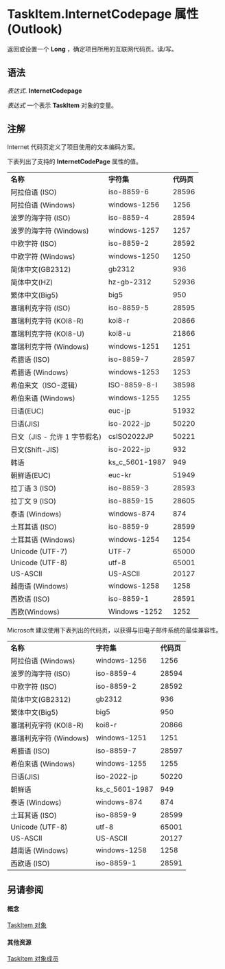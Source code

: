 
# TaskItem.InternetCodepage 属性 (Outlook)

返回或设置一个 **Long** ，确定项目所用的互联网代码页。读/写。


## 语法

 _表达式_. **InternetCodepage**

 _表达式_ 一个表示 **TaskItem** 对象的变量。


## 注解

Internet 代码页定义了项目使用的文本编码方案。

下表列出了支持的 **InternetCodePage** 属性的值。


||||
|:-----|:-----|:-----|
|**名称**|**字符集**|**代码页**|
|阿拉伯语 (ISO)|iso-8859-6|28596|
|阿拉伯语 (Windows)|windows-1256|1256|
|波罗的海字符 (ISO)|iso-8859-4|28594|
|波罗的海字符 (Windows)|windows-1257|1257|
|中欧字符 (ISO)|iso-8859-2|28592|
|中欧字符 (Windows)|windows-1250|1250|
|简体中文(GB2312)|gb2312|936|
|简体中文(HZ)|hz-gb-2312|52936|
|繁体中文(Big5)|big5|950|
|塞瑞利克字符 (ISO)|iso-8859-5|28595|
|塞瑞利克字符 (KOI8-R)|koi8-r|20866|
|塞瑞利克字符 (KOI8-U)|koi8-u|21866|
|塞瑞利克字符 (Windows)|windows-1251|1251|
|希腊语 (ISO)|iso-8859-7|28597|
|希腊语 (Windows)|windows-1253|1253|
|希伯来文（ISO-逻辑）|ISO-8859-8-I|38598|
|希伯来语 (Windows)|windows-1255|1255|
|日语(EUC)|euc-jp|51932|
|日语(JIS)|iso-2022-jp|50220|
|日文（JIS - 允许 1 字节假名)|csISO2022JP|50221|
|日文(Shift-JIS)|iso-2022-jp|932|
|韩语|ks_c_5601-1987|949|
|朝鲜语(EUC)|euc-kr|51949|
|拉丁语 3 (ISO)|iso-8859-3|28593|
|拉丁文 9 (ISO)|iso-8859-15|28605|
|泰语 (Windows)|windows-874|874|
|土耳其语 (ISO)|iso-8859-9|28599|
|土耳其语 (Windows)|windows-1254|1254|
|Unicode (UTF-7)|UTF-7|65000|
|Unicode (UTF-8)|utf-8|65001|
|US-ASCII|US-ASCII|20127|
|越南语 (Windows)|windows-1258|1258|
|西欧语 (ISO)|iso-8859-1|28591|
|西欧(Windows)|Windows -1252|1252|
Microsoft 建议使用下表列出的代码页，以获得与旧电子邮件系统的最佳兼容性。


||||
|:-----|:-----|:-----|
|**名称**|**字符集**|**代码页**|
|阿拉伯语 (Windows)|windows-1256|1256|
|波罗的海字符 (ISO)|iso-8859-4|28594|
|中欧字符 (ISO)|iso-8859-2|28592|
|简体中文(GB2312)|gb2312|936|
|繁体中文(Big5)|big5|950|
|塞瑞利克字符 (KOI8-R)|koi8-r|20866|
|塞瑞利克字符 (Windows)|windows-1251|1251|
|希腊语 (ISO)|iso-8859-7|28597|
|希伯来语 (Windows)|windows-1255|1255|
|日语(JIS)|iso-2022-jp|50220|
|朝鲜语|ks_c_5601-1987|949|
|泰语 (Windows)|windows-874|874|
|土耳其语 (ISO)|iso-8859-9|28599|
|Unicode (UTF-8)|utf-8|65001|
|US-ASCII|US-ASCII|20127|
|越南语 (Windows)|windows-1258|1258|
|西欧语 (ISO)|iso-8859-1|28591|

## 另请参阅


#### 概念


[TaskItem 对象](5df8cfa5-5460-a5a1-a130-ba5bca1a0091.md)
#### 其他资源


[TaskItem 对象成员](97234a76-2fc5-bbe4-2e14-25ae18694fc9.md)